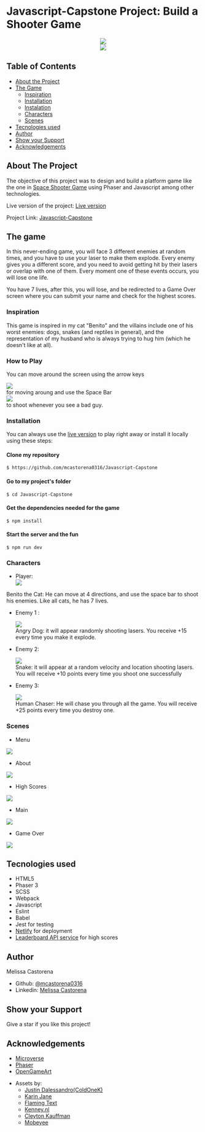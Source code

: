 # Javascript-Capstone Project: Build a Shooter Game

<div align="center"><img src="assets/logo2.png"></div>
<div align="center"><img src="assets/readmeLogo.png"></div>

## Table of Contents

* [About the Project](#about-the-project)
* [The Game](#the-game)
  * [Inspiration](#inspiration)
  * [Installation](#installation)
  * [Instalation](#instalation)
  * [Characters](#characters)
  * [Scenes](#scenes)
* [Tecnologies used](#tecnologies-used)
* [Author](#author)
* [Show your Support](#show-your-support)
* [Acknowledgements](#acknowledgements)

<!-- ABOUT THE PROJECT -->
## About The Project

The objective of this project was to design and build a platform game like the one in [Space Shooter Game](https://learn.yorkcs.com/category/tutorials/gamedev/phaser-3/build-a-space-shooter-with-phaser-3/) using Phaser and Javascript among other technologies.

Live version of the project: [Live version](https://cat-gun.netlify.app/)

Project Link: [Javascript-Capstone](https://github.com/mcastorena0316/Javascript-Capstone)


<!-- THE GAME -->
## The game

In this never-ending game, you will face 3 different enemies at random times, and you have to use your laser to make them explode. Every enemy gives you a different score, and you need to avoid getting hit by their lasers or overlap with one of them. Every moment one of these events occurs, you will lose one life. 

You have 7 lives, after this, you will lose, and be redirected to a Game Over screen where you can submit your name and check for the highest scores.  


<!-- INSPIRATION -->
### Inspiration

This game is inspired in my cat "Benito" and the villains include one of his worst enemies: dogs, snakes (and reptiles in general), and the representation of my husband who is always trying to hug him (which he doesn't like at all).


<!-- HOW TO PLAY -->
### How to Play

You can move around the screen using the arrow keys <div ><img src="assets/keys.png"></div> for moving aroung and use the Space Bar <div ><img src="assets/spaceBar.png"></div> to shoot whenever you see a bad guy.


<!-- INSTALLATION -->
### Installation

You can always use the [live version](https://cat-gun.netlify.app/) to play right away or install it locally using these steps:

#### Clone my repository

`$ https://github.com/mcastorena0316/Javascript-Capstone`

#### Go to my project's folder

`$ cd Javascript-Capstone`

#### Get the dependencies needed for the game

`$ npm install`

#### Start the server and the fun
`$ npm run dev`

<!-- CHARACTERS -->
### Characters

* Player: <div ><img src="assets/benitoPlayer.png"></div>

Benito the Cat: He can move at 4 directions, and use the space bar to shoot his enemies. Like all cats, he has 7 lives.

* Enemy 1 : <div ><img src="assets/dogEnemy.png"></div>
Angry Dog: it will appear randomly shooting lasers. You receive +15 every time you make it explode.

* Enemy 2:  <div ><img src="assets/snakeEnemy.png"></div>
Snake:  it will appear at a random velocity and location shooting lasers. You will receive +10 points every time you shoot one successfully

* Enemy 3: <div ><img src="assets/humanEnemy.png"></div>
Human Chaser: He will chase you through all the game. You will receive +25 points every time you destroy one.

<!-- SCENES -->
### Scenes

* Menu 

<div><img src="assets/menuScene.png"></div>

* About

<div><img src="assets/aboutScene.png"></div>

* High Scores

<div><img src="assets/scoreScene.png"></div>

* Main 

<div><img src="assets/playScene.png"></div>

* Game Over

<div><img src="assets/gameOverScene.png"></div>


<!-- TECNOLOGIES USED -->
## Tecnologies used

*   HTML5
*   Phaser 3
*   SCSS
*   Webpack
*   Javascript
*   Eslint
*   Babel
*   Jest for testing
*   [Netlify](https://www.netlify.com/) for deployment
*   [Leaderboard API service](https://www.notion.so/Leaderboard-API-service-24c0c3c116974ac49488d4eb0267ade3) for high scores

<!--AUTHOR -->
## Author

  Melissa Castorena 
- Github: [@mcastorena0316](https://github.com/mcastorena0316)
- Linkedin: [Melissa Castorena](https://www.linkedin.com/in/melissa-castorena/) 

<!-- SHOW YOUR SUPPORT -->
## Show your Support

Give a star if you like this project!

<!-- ACKNOWLEDGEMENTS -->
## Acknowledgements

* [Microverse](https://www.microverse.org/)
* [Phaser](https://phaser.io/)
* [OpenGameArt](https://opengameart.org/)

- Assets by: 
  * [Justin Dalessandro(ColdOneK)](https://opengameart.org/users/coldonek)
  * [Karin Jane](https://www.artstation.com/jkshade)
  * [Flaming Text](https://flamingtext.com/)
  * [Kenney.nl](www.kenney.nl)
  * [Cleyton Kauffman](https://soundcloud.com/cleytonkauffma)
  * [Mobeyee](mobeyee.com)










